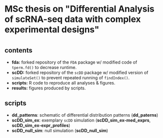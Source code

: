 <h1/> MSc thesis on "Differential Analysis of scRNA-seq data with complex experimental designs" <h1/>

## contents

- **fda:** forked repository of the `FDA` package w/ modified code of `tperm.fd()` to decrease runtime.
- **scDD:** forked repository of the `scDD` package w/ modified version of `simulateSet()` to prevent repeated running of `findIndex()`.
- **scripts:** R code to reproduce all analyses & figures.
- **results:** figures produced by scripts.

## scripts

- **dd_patterns**: schematic of differential distribution patterns (**dd_paterns**)
- **scDD_sim_ex**: exemplary `scDD` simulation (**scDD_sim_ex-med_exprs**, **scDD_sim_ex-expr_profiles**)
- **scDD_null_sim**: null simulation (**scDD_null_sim**)

